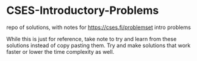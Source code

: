 # CSES-Introductory-Problems
repo of solutions, with notes for https://cses.fi/problemset intro problems

While this is just for reference, take note to try and learn from these solutions instead of copy pasting them.
Try and make solutions that work faster or lower the time complexity as well.
